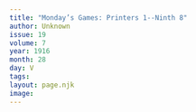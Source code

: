 ```yaml
---
title: "Monday’s Games: Printers 1--Ninth 8"
author: Unknown
issue: 19
volume: 7
year: 1916
month: 28
day: V
tags:
layout: page.njk
image:
---
```





